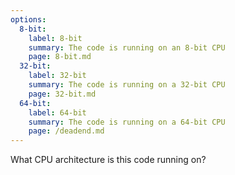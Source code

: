 ```yaml
---
options:
  8-bit:
    label: 8-bit
    summary: The code is running on an 8-bit CPU
    page: 8-bit.md
  32-bit:
    label: 32-bit
    summary: The code is running on a 32-bit CPU
    page: 32-bit.md
  64-bit:
    label: 64-bit
    summary: The code is running on a 64-bit CPU
    page: /deadend.md
---
```


What CPU architecture is this code running on?
